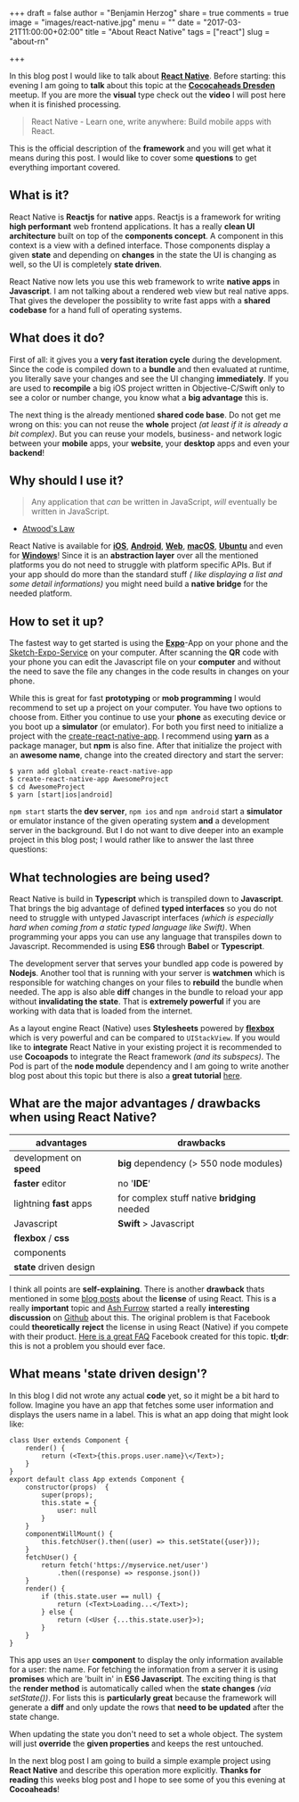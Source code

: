 +++
draft = false
author = "Benjamin Herzog"
share = true
comments = true
image = "images/react-native.jpg"
menu = ""
date = "2017-03-21T11:00:00+02:00"
title = "About React Native"
tags = ["react"]
slug = "about-rn"

+++

In this blog post I would like to talk about [**React Native**](https://facebook.github.io/react-native/). Before starting: this evening I am going to **talk** about this topic at the [**Cococaheads Dresden**](http://meetu.ps/36GS6z) meetup. If you are more the **visual** type check out the **video** I will post here when it is finished processing.

> React Native - Learn one, write anywhere: Build mobile apps with React.

This is the official description of the **framework** and you will get what it means during this post. I would like to cover some **questions** to get everything important covered.

## What is it?

React Native is **Reactjs** for **native** apps. Reactjs is a framework for writing **high performant** web frontend applications. It has a really **clean UI architecture** built on top of the **components concept**. A component in this context is a view with a defined interface. Those components display a given **state** and depending on **changes** in the state the UI is changing as well, so the UI is completely **state driven**.

React Native now lets you use this web framework to write **native apps** in **Javascript**. I am not talking about a rendered web view but real native apps. That gives the developer the possiblity to write fast apps with a **shared codebase** for a hand full of operating systems.

## What does it do?

First of all: it gives you a **very fast iteration cycle** during the development. Since the code is compiled down to a **bundle** and then evaluated at runtime, you literally save your changes and see the UI changing **immediately**. If you are used to **recompile** a big iOS project written in Objective-C/Swift only to see a color or number change, you know what a **big advantage** this is.

The next thing is the already mentioned **shared code base**. Do not get me wrong on this: you can not reuse the **whole** project *(at least if it is already a bit complex)*. But you can reuse your models, business- and network logic between your **mobile** apps, your **website**, your **desktop** apps and even your **backend**!

## Why should I use it?

> Any application that *can* be written in JavaScript, *will* eventually be written in JavaScript. 
- [Atwood's Law](https://blog.codinghorror.com/the-principle-of-least-power/)

React Native is available for [**iOS**](https://github.com/facebook/react-native), [**Android**](https://github.com/facebook/react-native), [**Web**](https://github.com/facebook/react), [**macOS**](https://github.com/ptmt/react-native-macos), [**Ubuntu**](https://github.com/CanonicalLtd/react-native/blob/ubuntu/README-ubuntu.md) and even for [**Windows**](https://github.com/Microsoft/react-native-windows)! Since it is an **abstraction layer** over all the mentioned platforms you do not need to struggle with platform specific APIs. But if your app should do more than the standard stuff *( like displaying a list and some detail informations)* you might need build a **native bridge** for the needed platform.

## How to set it up?

The fastest way to get started is using the [**Expo**](https://expo.io)-App on your phone and the [Sketch-Expo-Service](https://sketch.expo.io) on your computer. After scanning the **QR** code with your phone you can edit the Javascript file on your **computer** and without the need to save the file any changes in the code results in changes on your phone.

While this is great for fast **prototyping** or **mob programming** I would recommend to set up a project on your computer. You have two options to choose from. Either you continue to use your **phone** as executing device or you boot up a **simulator** (or emulator). For both you first need to initialize a project with the [create-react-native-app](http://facebook.github.io/react-native/blog/2017/03/13/introducing-create-react-native-app.html). I recommend using **yarn** as a package manager, but **npm** is also fine. After that initialize the project with an **awesome name**, change into the created directory and start the server:

```
$ yarn add global create-react-native-app
$ create-react-native-app AwesomeProject
$ cd AwesomeProject
$ yarn [start|ios|android]
```

`npm start` starts the **dev server**, `npm ios` and `npm android` start a **simulator** or emulator instance of the given operating system **and** a development server in the background. But I do not want to dive deeper into an example project in this blog post; I would rather like to answer the last three questions:

## What technologies are being used?

React Native is build in **Typescript** which is transpiled down to **Javascript**. That brings the big advantage of defined **typed interfaces** so you do not need to struggle with untyped Javascript interfaces *(which is especially hard when coming from a static typed language like Swift)*. When programming your apps you can use any language that transpiles down to Javascript. Recommended is using **ES6** through **Babel** or **Typescript**.

The development server that serves your bundled app code is powered by **Nodejs**. Another tool that is running with your server is **watchmen** which is responsible for watching changes on your files to **rebuild** the bundle when needed. The app is also able **diff** changes in the bundle to reload your app without **invalidating the state**. That is **extremely powerful** if you are working with data that is loaded from the internet.

As a layout engine React (Native) uses **Stylesheets** powered by [**flexbox**](https://css-tricks.com/snippets/css/a-guide-to-flexbox/) which is very powerful and can be compared to `UIStackView`. If you would like to **integrate** React Native in your existing project it is recommended to use **Cocoapods** to integrate the React framework *(and its subspecs)*. The Pod is part of the **node module** dependency and I am going to write another blog post about this topic but there is also a **great tutorial** [here](http://facebook.github.io/react-native/docs/integration-with-existing-apps.html).

## What are the major advantages / drawbacks when using React Native?

**advantages**|**drawbacks**
|---|---|
|development on **speed**|**big** dependency (> 550 node modules)|
|**faster** editor|no '**IDE**'|
|lightning **fast** apps|for complex stuff native **bridging** needed|
|Javascript|**Swift** > Javascript|
|**flexbox** / **css**||
|components||
|**state** driven design||

I think all points are **self-explaining**. There is another **drawback** thats mentioned in some [blog posts](http://react-etc.net/entry/your-license-to-use-react-js-can-be-revoked-if-you-compete-with-facebook) about the **license** of using React. This is a really **important** topic and [Ash Furrow](https://ashfurrow.com) started a really **interesting discussion** on [Github](https://github.com/facebook/react/issues/7293) about this. The original problem is that Facebook could **theoretically** **reject** the license in using React (Native) if you compete with their product. [Here is a great FAQ](https://code.facebook.com/pages/850928938376556) Facebook created for this topic. **tl;dr**: this is not a problem you should ever face.

## What means 'state driven design'?

In this blog I did not wrote any actual **code** yet, so it might be a bit hard to follow. Imagine you have an app that fetches some user information and displays the users name in a label. This is what an app doing that might look like:


```
class User extends Component {
	render() {
		return (<Text>{this.props.user.name}\</Text>);
	}
}
export default class App extends Component {
	constructor(props)	{
		super(props);
		this.state = {
			user: null
		}
	}
	componentWillMount() {
		this.fetchUser().then((user) => this.setState({user}));
	}
	fetchUser() {
		return fetch('https://myservice.net/user')
			.then((response) => response.json())
	}
	render() {
		if (this.state.user == null) {
			return (<Text>Loading...</Text>);
		} else {
			return (<User {...this.state.user}>);
		}
	}
}
```

This app uses an `User` **component** to display the only information available for a user: the name. For fetching the information from a server it is using **promises** which are 'built in' in **ES6 Javascript**. The exciting thing is that the **render method** is automatically called when the **state changes** *(via setState())*. For lists this is **particularly great** because the framework will generate a **diff** and only update the rows that **need to be updated** after the state change.

When updating the state you don't need to set a whole object. The system will just **override** the **given properties** and keeps the rest untouched.

In the next blog post I am going to build a simple example project using **React Native** and describe this operation more explicitly. **Thanks for reading** this weeks blog post and I hope to see some of you this evening at **Cocoaheads**!
